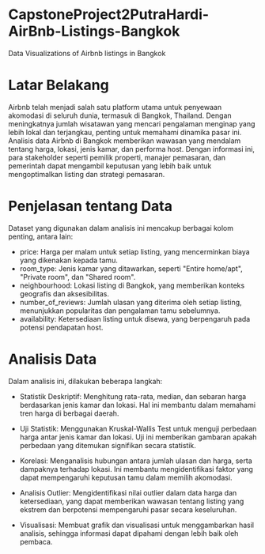 # CapstoneProject2PutraHardi-AirBnb-Listings-Bangkok
Data Visualizations of Airbnb listings in Bangkok

# Latar Belakang
Airbnb telah menjadi salah satu platform utama untuk penyewaan akomodasi di seluruh dunia, termasuk di Bangkok, Thailand. Dengan meningkatnya jumlah wisatawan yang mencari pengalaman menginap yang lebih lokal dan terjangkau, penting untuk memahami dinamika pasar ini. Analisis data Airbnb di Bangkok memberikan wawasan yang mendalam tentang harga, lokasi, jenis kamar, dan performa host. Dengan informasi ini, para stakeholder seperti pemilik properti, manajer pemasaran, dan pemerintah dapat mengambil keputusan yang lebih baik untuk mengoptimalkan listing dan strategi pemasaran.

# Penjelasan tentang Data
Dataset yang digunakan dalam analisis ini mencakup berbagai kolom penting, antara lain:

- price: Harga per malam untuk setiap listing, yang mencerminkan biaya yang dikenakan kepada tamu.
- room_type: Jenis kamar yang ditawarkan, seperti "Entire home/apt", "Private room", dan "Shared room".
- neighbourhood: Lokasi listing di Bangkok, yang memberikan konteks geografis dan aksesibilitas.
- number_of_reviews: Jumlah ulasan yang diterima oleh setiap listing, menunjukkan popularitas dan pengalaman tamu sebelumnya.
- availability: Ketersediaan listing untuk disewa, yang berpengaruh pada potensi pendapatan host.
# Analisis Data
Dalam analisis ini, dilakukan beberapa langkah:

- Statistik Deskriptif: Menghitung rata-rata, median, dan sebaran harga berdasarkan jenis kamar dan lokasi. Hal ini membantu dalam memahami tren harga di berbagai daerah.

- Uji Statistik: Menggunakan Kruskal-Wallis Test untuk menguji perbedaan harga antar jenis kamar dan lokasi. Uji ini memberikan gambaran apakah perbedaan yang ditemukan signifikan secara statistik.

- Korelasi: Menganalisis hubungan antara jumlah ulasan dan harga, serta dampaknya terhadap lokasi. Ini membantu mengidentifikasi faktor yang dapat mempengaruhi keputusan tamu dalam memilih akomodasi.

- Analisis Outlier: Mengidentifikasi nilai outlier dalam data harga dan ketersediaan, yang dapat memberikan wawasan tentang listing yang ekstrem dan berpotensi mempengaruhi pasar secara keseluruhan.

- Visualisasi: Membuat grafik dan visualisasi untuk menggambarkan hasil analisis, sehingga informasi dapat dipahami dengan lebih baik oleh pembaca.
